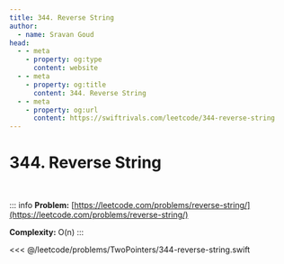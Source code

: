 ```yaml
---
title: 344. Reverse String
author:
  - name: Sravan Goud
head:
  - - meta
    - property: og:type
      content: website
  - - meta
    - property: og:title
      content: 344. Reverse String
  - - meta
    - property: og:url
      content: https://swiftrivals.com/leetcode/344-reverse-string
---
```


# 344. Reverse String

<br/>

::: info
**Problem:** [https://leetcode.com/problems/reverse-string/](https://leetcode.com/problems/reverse-string/)

**Complexity:** O(n)
:::

<<< @/leetcode/problems/TwoPointers/344-reverse-string.swift